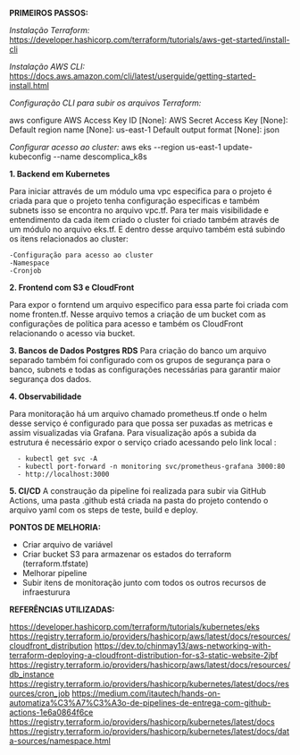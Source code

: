  
**PRIMEIROS PASSOS:** 

*Instalação Terraform:*
https://developer.hashicorp.com/terraform/tutorials/aws-get-started/install-cli 

*Instalação AWS CLI:*
https://docs.aws.amazon.com/cli/latest/userguide/getting-started-install.html

*Configuração CLI para subir os arquivos Terraform:* 

aws configure
AWS Access Key ID [None]: <sua-access-key-id>
AWS Secret Access Key [None]: <sua-secret-access-key>
Default region name [None]: us-east-1
Default output format [None]: json

*Configurar acesso ao cluster:* 
aws eks --region us-east-1 update-kubeconfig --name descomplica_k8s


**1. Backend em Kubernetes**

   Para iniciar attravés de um módulo uma vpc especifica para o projeto é criada para que o projeto tenha configuração especificas e também subnets isso se encontra no arquivo vpc.tf. Para ter mais visibilidade e entendimento da cada item criado o cluster foi criado também através de um módulo no arquivo eks.tf. E dentro desse arquivo também está subindo os itens relacionados ao cluster:
   
    -Configuração para acesso ao cluster
    -Namespace 
    -Cronjob

**2. Frontend com S3 e CloudFront** 
 
   Para expor o forntend um arquivo especifico para essa parte foi criada com nome fronten.tf. Nesse arquivo temos a criação de um bucket com as configurações de política para acesso e também os CloudFront relacionando o acesso via bucket.  

**3. Bancos de Dados Postgres RDS**
   Para criação do banco um arquivo separado também foi configurado com os grupos de segurança para o banco, subnets e todas as configurações necessárias para garantir maior segurança dos dados.  

**4. Observabilidade**

   Para monitoração há um arquivo chamado prometheus.tf onde o helm desse serviço é configurado para que possa ser puxadas as metricas e assim visualizadas via Grafana. Para visualização após a subida da estrutura é necessário expor o serviço criado acessando pelo link local :
   
      - kubectl get svc -A
      - kubectl port-forward -n monitoring svc/prometheus-grafana 3000:80
      - http://localhost:3000 
  
**5. CI/CD**
    A constraução da pipeline foi realizada para subir via GitHub Actions, uma pasta .github está criada na pasta do projeto contendo o arquivo yaml com os steps de teste, build e deploy.  

**PONTOS DE MELHORIA:**
 - Criar arquivo de variável
 - Criar bucket S3 para armazenar os estados do terraform (terraform.tfstate)
 - Melhorar pipeline
 - Subir itens de monitoração junto com todos os outros recursos de infraesturura

**REFERÊNCIAS UTILIZADAS:**

https://developer.hashicorp.com/terraform/tutorials/kubernetes/eks
https://registry.terraform.io/providers/hashicorp/aws/latest/docs/resources/cloudfront_distribution
https://dev.to/chinmay13/aws-networking-with-terraform-deploying-a-cloudfront-distribution-for-s3-static-website-2jbf
https://registry.terraform.io/providers/hashicorp/aws/latest/docs/resources/db_instance
https://registry.terraform.io/providers/hashicorp/kubernetes/latest/docs/resources/cron_job
https://medium.com/itautech/hands-on-automatiza%C3%A7%C3%A3o-de-pipelines-de-entrega-com-github-actions-1e6a0864f6ce
https://registry.terraform.io/providers/hashicorp/kubernetes/latest/docs
https://registry.terraform.io/providers/hashicorp/kubernetes/latest/docs/data-sources/namespace.html 
